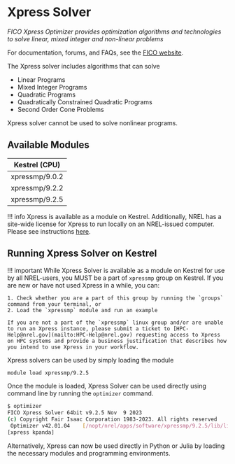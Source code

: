 # Xpress Solver

*FICO Xpress Optimizer provides optimization algorithms and technologies to solve linear, mixed integer and non-linear problems*

For documentation, forums, and FAQs, see the [FICO
website](https://www.fico.com/fico-xpress-optimization/docs/latest/overview.html).

The Xpress solver includes algorithms that can solve

* Linear Programs
* Mixed Integer Programs
* Quadratic Programs
* Quadratically Constrained Quadratic Programs
* Second Order Cone Problems

Xpress solver cannot be used to solve nonlinear programs. 


## Available Modules

| Kestrel (CPU)   |
|:---------------:|
| xpressmp/9.0.2 |
| xpressmp/9.2.2 |
| xpressmp/9.2.5 |

!!! info
    Xpress is available as a module on Kestrel. Additionally, NREL has a site-wide license for Xpress to run locally on an NREL-issued computer. Please see instructions [here](https://github.nrel.gov/MSOC/fico-xpress).

## Running Xpress Solver on Kestrel

!!! important
    While Xpress Solver is available as a module on Kestrel for use by all NREL-users, you MUST be a part of `xpressmp` group on Kestrel. If you are new or have not used Xpress in a while, you can:

    1. Check whether you are a part of this group by running the `groups` command from your terminal, or
    2. Load the `xpressmp` module and run an example

    If you are not a part of the `xpressmp` linux group and/or are unable to run an Xpress instance, please submit a ticket to [HPC-Help@nrel.gov](mailto:HPC-Help@nrel.gov) requesting access to Xpress on HPC systems and provide a business justification that describes how you intend to use Xpress in your workflow.

Xpress solvers can be used by simply loading the module

```bash
module load xpressmp/9.2.5
```

Once the module is loaded, Xpress Solver can be used directly using command line 
by running the `optimizer` command.

```bash
$ optimizer
FICO Xpress Solver 64bit v9.2.5 Nov  9 2023
(c) Copyright Fair Isaac Corporation 1983-2023. All rights reserved
 Optimizer v42.01.04    [/nopt/nrel/apps/software/xpressmp/9.2.5/lib/libxprs.so.42.01.04]
[xpress kpanda] 
```

Alternatively, Xpress can now be used directly in Python or Julia by loading the necessary modules and programming environments.
